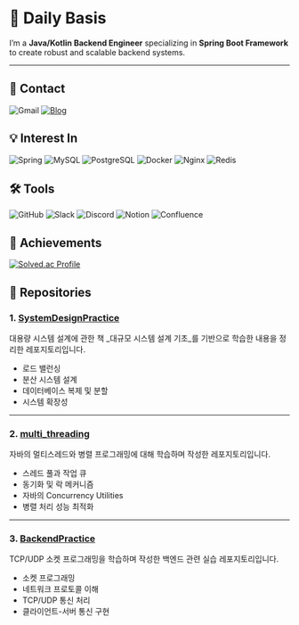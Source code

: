 # 🌟 Daily Basis  

I’m a **Java/Kotlin Backend Engineer** specializing in **Spring Boot Framework** to create robust and scalable backend systems.

---

## 📧 Contact  
![Gmail](https://img.shields.io/badge/rkdgusdnr32@gmail.com-D14836?style=for-the-badge&logo=gmail&logoColor=white)
[![Blog](https://img.shields.io/badge/Tistory-Blog-%232E2D2D?style=for-the-badge&logo=tistory&logoColor=white)](https://hyunw9dev.tistory.com/)  

## 💡 Interest In  

![Spring](https://img.shields.io/badge/spring-%236DB33F.svg?style=for-the-badge&logo=spring&logoColor=white)  ![MySQL](https://img.shields.io/badge/mysql-4479A1.svg?style=for-the-badge&logo=mysql&logoColor=white)  ![PostgreSQL](https://img.shields.io/badge/postgres-%23316192.svg?style=for-the-badge&logo=postgresql&logoColor=white)  ![Docker](https://img.shields.io/badge/docker-%230db7ed.svg?style=for-the-badge&logo=docker&logoColor=white)  ![Nginx](https://img.shields.io/badge/nginx-%23009639.svg?style=for-the-badge&logo=nginx&logoColor=white)  ![Redis](https://img.shields.io/badge/redis-%23DD0031.svg?style=for-the-badge&logo=redis&logoColor=white)  


## 🛠 Tools  

![GitHub](https://img.shields.io/badge/github-%23121011.svg?style=for-the-badge&logo=github&logoColor=white)  ![Slack](https://img.shields.io/badge/Slack-4A154B?style=for-the-badge&logo=slack&logoColor=white)  ![Discord](https://img.shields.io/badge/Discord-%235865F2.svg?style=for-the-badge&logo=discord&logoColor=white)  ![Notion](https://img.shields.io/badge/Notion-%23000000.svg?style=for-the-badge&logo=notion&logoColor=white)  ![Confluence](https://img.shields.io/badge/confluence-%23172BF4.svg?style=for-the-badge&logo=confluence&logoColor=white)  


## 🎯 Achievements  

[![Solved.ac Profile](http://mazassumnida.wtf/api/v2/generate_badge?boj=rkdgusdnr32)](https://solved.ac/rkdgusdnr32/)  

## 📂 Repositories  
### **1. [SystemDesignPractice](https://github.com/hyunw9/SystemDesignPractice)**  
대용량 시스템 설계에 관한 책 _대규모 시스템 설계 기초_를 기반으로 학습한 내용을 정리한 레포지토리입니다.  
- 로드 밸런싱  
- 분산 시스템 설계  
- 데이터베이스 복제 및 분할  
- 시스템 확장성  

---

### **2. [multi_threading](https://github.com/hyunw9/multi_threading)**  
자바의 멀티스레드와 병렬 프로그래밍에 대해 학습하며 작성한 레포지토리입니다.  
- 스레드 풀과 작업 큐  
- 동기화 및 락 메커니즘  
- 자바의 Concurrency Utilities  
- 병렬 처리 성능 최적화  

---

### **3. [BackendPractice](https://github.com/hyunw9/BackendPractice)**  
TCP/UDP 소켓 프로그래밍을 학습하며 작성한 백엔드 관련 실습 레포지토리입니다.  
- 소켓 프로그래밍  
- 네트워크 프로토콜 이해  
- TCP/UDP 통신 처리  
- 클라이언트-서버 통신 구현  
 
